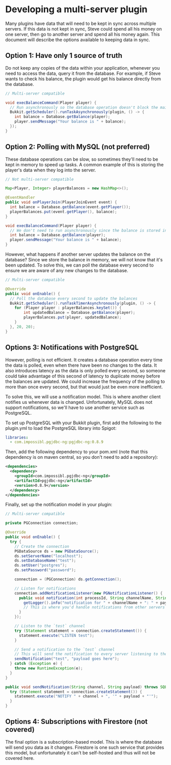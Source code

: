 # Developing a multi-server plugin

Many plugins have data that will need to be kept in sync across multiple
servers. If this data is not kept in sync, Steve could spend all his money on
one server, then go to another server and spend all his money again. This
document will describe the options available to keeping data in sync.

## Option 1: Have only 1 source of truth

Do not keep any copies of the data within your application, whenever you need
to access the data, query it from the database. For example, if Steve wants to
check his balance, the plugin would get his balance directly from the database.

```java
// Multi-server compatible

void execBalanceCommand(Player player) {
  // Run asynchronously so the database operation doesn't block the main thread
  Bukkit.getScheduler().runTaskAsynchronously(plugin, () -> {
    int balance = Database.getBalance(player);
    player.sendMessage("Your balance is " + balance);
  });
}
```

## Option 2: Polling with MySQL (not preferred)

These database operations can be slow, so sometimes they'll need to be kept
in memory to speed up tasks. A common example of this is storing the player's
data when they log into the server.

```java
// Not multi-server compatible

Map<Player, Integer> playerBalances = new HashMap<>();

@EventHandler
public void onPlayerJoin(PlayerJoinEvent event) {
  int balance = Database.getBalance(event.getPlayer());
  playerBalances.put(event.getPlayer(), balance);
}

void execBalanceCommand(Player player) {
  // We don't need to run asynchronously since the balance is stored in memory
  int balance = Database.getBalance(player);
  player.sendMessage("Your balance is " + balance);
}
```

However, what happens if another server updates the balance on the database?
Since we store the balance in memory, we will not know that it's been updated.
To solve this, we can poll the database every second to ensure we are aware
of any new changes to the database.

```java
// Multi-server compatible

@Override
public void onEnable() {
  // Poll the database every second to update the balances
  Bukkit.getScheduler().runTaskTimerAsynchronously(plugin, () -> {
    for (Player player : playerBalances.keySet()) {
        int updatedBalance = Database.getBalance(player);
        playerBalances.put(player, updatedBalance);
    }
  }, 20, 20);
}
```

## Options 3: Notifications with PostgreSQL

However, polling is not efficient. It creates a database operation every time
the data is polled, even when there have been no changes to the data. It also
introduces latency as the data is only polled every second, so someone could
take advantage of this second of latency to duplicate money before the balances
are updated. We could increase the frequency of the polling to more than once
every second, but that would just be even more inefficient.

To solve this, we will use a notification model. This is where another client
notifies us whenever data is changed. Unfortunately, MySQL does not support
notifications, so we'll have to use another service such as PostgreSQL.

To set up PostgreSQL with your Bukkit plugin, first add the following to the
plugin.yml to load the PostgreSQL library into Spigot:

```yaml
libraries:
  - com.impossibl.pgjdbc-ng:pgjdbc-ng:0.8.9
```

Then, add the following dependency to your pom.xml (note that this dependency
is on maven central, so you don't need to add a repository):

```xml
<dependencies>
  <dependency>
    <groupId>com.impossibl.pgjdbc-ng</groupId>
    <artifactId>pgjdbc-ng</artifactId>
    <version>0.8.9</version>
  </dependency>
</dependencies>
```

Finally, set up the notification model in your plugin:

```java
// Multi-server compatible

private PGConnection connection;

@Override
public void onEnable() {
  try {
    // Create the connection
    PGDataSource ds = new PGDataSource();
    ds.setServerName("localhost");
    ds.setDatabaseName("test");
    ds.setUser("postgres");
    ds.setPassword("password");

    connection = (PGConnection) ds.getConnection();

    // Listen for notifications
    connection.addNotificationListener(new PGNotificationListener() {
      public void notification(int processId, String channelName, String payload) {
        getLogger().info("notification for " + channelName + ": " + payload);
        // This is where you'd handle notifications from other servers
      }
    });

    // Listen to the `test` channel
    try (Statement statement = connection.createStatement()) {
      statement.execute("LISTEN test");
    }

    // Send a notification to the `test` channel
    // This will send the notification to every server listening to the `test` channel
    sendNotification("test", "payload goes here");
  } catch (Exception e) {
    throw new RuntimeException(e);
  }
}

public void sendNotification(String channel, String payload) throws SQLException {
  try (Statement statement = connection.createStatement()) {
    statement.execute("NOTIFY " + channel + ", '" + payload + "'");
  }
}
```

## Options 4: Subscriptions with Firestore (not covered)

The final option is a subscription-based model. This is where the database will
send you data as it changes. Firestore is one such service that provides this
model, but unfortunately it can't be self-hosted and thus will not be covered
here.